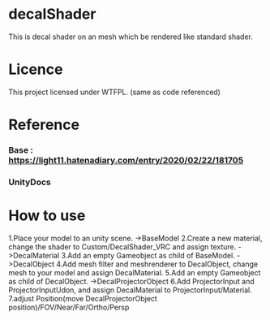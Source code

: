 # decalShader
This is decal shader on an mesh which be rendered like standard shader.

# Licence
This project licensed under WTFPL. (same as code referenced)

# Reference
### Base : https://light11.hatenadiary.com/entry/2020/02/22/181705
### UnityDocs

# How to use
1.Place your model to an unity scene. ->BaseModel
2.Create a new material, change the shader to Custom/DecalShader_VRC and assign texture. ->DecalMaterial
3.Add an empty Gameobject as child of BaseModel. ->DecalObject
4.Add mesh filter and meshrenderer to DecalObject, change mesh to your model and assign DecalMaterial.
5.Add an empty Gameobject as child of DecalObject. ->DecalProjectorObject
6.Add ProjectorInput and ProjectorInputUdon, and assign DecalMaterial to ProjectorInput/Material.
7.adjust Position(move DecalProjectorObject position)/FOV/Near/Far/Ortho/Persp

